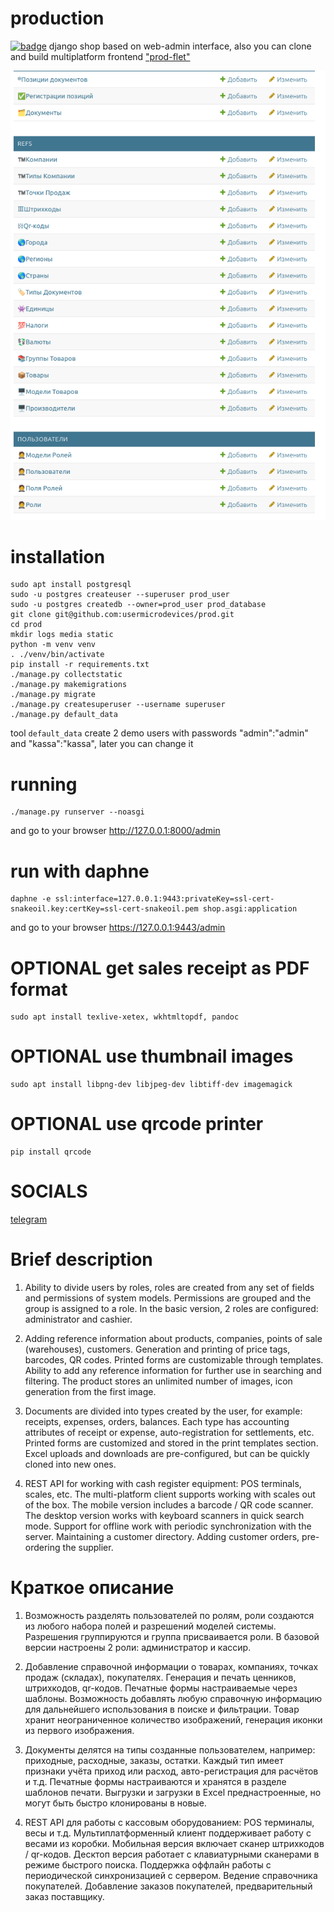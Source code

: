 # production
[![badge](https://img.shields.io/badge/license-MIT-blue)](https://github.com/usermicrodevices/prod/blob/main/LICENSE)
django shop based on web-admin interface, also you can clone and
build multiplatform frontend ["prod-flet"](https://github.com/usermicrodevices/prod-flet/)

![image](./screen.png "main screen")

# installation
```
sudo apt install postgresql
sudo -u postgres createuser --superuser prod_user
sudo -u postgres createdb --owner=prod_user prod_database
git clone git@github.com:usermicrodevices/prod.git
cd prod
mkdir logs media static
python -m venv venv
. ./venv/bin/activate
pip install -r requirements.txt
./manage.py collectstatic
./manage.py makemigrations
./manage.py migrate
./manage.py createsuperuser --username superuser
./manage.py default_data
```
tool ```default_data``` create 2 demo users with passwords "admin":"admin" and "kassa":"kassa", later you can change it

# running
```
./manage.py runserver --noasgi
```
and go to your browser http://127.0.0.1:8000/admin

# run with daphne
```
daphne -e ssl:interface=127.0.0.1:9443:privateKey=ssl-cert-snakeoil.key:certKey=ssl-cert-snakeoil.pem shop.asgi:application
```
and go to your browser https://127.0.0.1:9443/admin

# OPTIONAL get sales receipt as PDF format
```
sudo apt install texlive-xetex, wkhtmltopdf, pandoc
```

# OPTIONAL use thumbnail images
```
sudo apt install libpng-dev libjpeg-dev libtiff-dev imagemagick
```

# OPTIONAL use qrcode printer
```
pip install qrcode
```

# SOCIALS
[telegram](https://t.me/github_prod)


# Brief description

1. Ability to divide users by roles,
roles are created from any set of fields and permissions of system models.
Permissions are grouped and the group is assigned to a role.
In the basic version, 2 roles are configured: administrator and cashier.

2. Adding reference information about products, companies, points of sale (warehouses), customers.
Generation and printing of price tags, barcodes, QR codes. Printed forms are customizable through templates.
Ability to add any reference information for further use in searching and filtering.
The product stores an unlimited number of images, icon generation from the first image.

3. Documents are divided into types created by the user, for example: receipts, expenses, orders, balances.
Each type has accounting attributes of receipt or expense, auto-registration for settlements, etc.
Printed forms are customized and stored in the print templates section.
Excel uploads and downloads are pre-configured, but can be quickly cloned into new ones.

4. REST API for working with cash register equipment: POS terminals, scales, etc.
The multi-platform client supports working with scales out of the box.
The mobile version includes a barcode / QR code scanner.
The desktop version works with keyboard scanners in quick search mode.
Support for offline work with periodic synchronization with the server.
Maintaining a customer directory.
Adding customer orders, pre-ordering the supplier.


# Краткое описание

1. Возможность разделять пользователей по ролям,
роли создаются из любого набора полей и разрешений моделей системы.
Разрешения группируются и группа присваивается роли.
В базовой версии настроены 2 роли: администратор и кассир.

2. Добавление справочной информации о товарах, компаниях, точках продаж (складах), покупателях.
Генерация и печать ценников, штрихкодов, qr-кодов. Печатные формы настраиваемые через шаблоны.
Возможность добавлять любую справочную информацию для дальнейшего использования в поиске и фильтрации.
Товар хранит неограниченное количество изображений, генерация иконки из первого изображения.

3. Документы делятся на типы созданные пользователем, например: приходные, расходные, заказы, остатки.
Каждый тип имеет признаки учёта приход или расход, авто-регистрация для расчётов и т.д.
Печатные формы настраиваются и хранятся в разделе шаблонов печати.
Выгрузки и загрузки в Excel преднастроенные, но могут быть быстро клонированы в новые.

4. REST API для работы с кассовым оборудованием: POS терминалы, весы и т.д.
Мультиплатформенный клиент поддерживает работу с весами из коробки.
Мобильная версия включает сканер штрихкодов / qr-кодов.
Десктоп версия работает с клавиатурными сканерами в режиме быстрого поиска.
Поддержка оффлайн работы с периодической синхронизацией с сервером.
Ведение справочника покупателей.
Добавление заказов покупателей, предварительный заказ поставщику.
